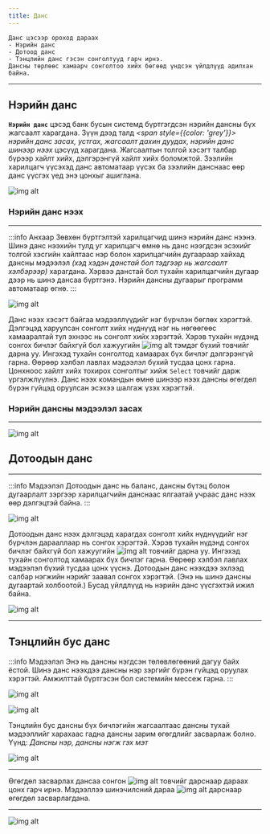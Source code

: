 ```yaml
---
title: Данс
---
```

```
Данс цэсээр ороход дараах 
- Нэрийн данс
- Дотоод данс
- Тэнцлийн данс гэсэн сонголтууд гарч ирнэ. 
Дансны төрлөөс хамаарч сонголтоо хийх бөгөөд үндсэн үйлдлүүд адилхан байна.
 ```
 ---
 ## Нэрийн данс
 
**`Нэрийн данс`** цэсэд банк бусын системд бүртгэгдсэн нэрийн дансны бүх жагсаалт харагдана. Зүүн дээд талд _<span style={{color: 'grey'}}> нэрийн данс засах, устгах, жагсаалт дахин дуудах, нэрийн данс шинээр нээх </span>_ цэсүүд харагдана. Жагсаалтын толгой хэсэгт талбар бүрээр хайлт хийх, дэлгэрэнгүй хайлт хийх боломжтой. Зээлийн харилцагч үүсэхэд данс автоматаар үүсэх ба зээлийн данснаас өөр данс үүсгэх үед энэ цонхыг ашиглана. 

![img alt](/img/img5.png) 
 
### Нэрийн данс нээх
___

:::info Анхаар
Зөвхөн бүртгэлтэй харилцагчид шинэ нэрийн данс нээнэ. Шинэ данс нээхийн тулд уг харилцагч өмнө нь данс нээгдсэн эсэхийг толгой хэсгийн хайлтаас нэр болон харилцагчийн дугаараар хайхад дансны мэдээлэл _(хэд хэдэн данстай бол тэдгээр нь жагсаалт хэлбэрээр)_ харагдана. Хэрвээ данстай бол тухайн харилцагчийн дугаар дээр нь шинэ дансаа бүртгэнэ. Нэрийн дансны дугаарыг программ автоматаар өгнө. 
:::

 ![img alt](/img/img6.png) 

Данс нээх хэсэгт байгаа мэдээллүүдийг нэг бүрчлэн бөглөх хэрэгтэй. Дэлгэцэд харуулсан сонголт хийх нүднүүд нэг нь нөгөөгөөс хамааралтай тул эхнээс нь сонголт хийх хэрэгтэй. Хэрэв тухайн  нүдэнд сонгох бичлэг байхгүй бол хажуугийн ![img alt](/img/search.svg)  тэмдэг бүхий товчийг дарна уу. Ингэхэд тухайн сонголтод хамаарах бүх бичлэг дэлгэрэнгүй гарна. Өөрөөр хэлбэл лавлах мэдээлэл бүхий тусдаа цонх гарна. Цонхноос хайлт хийх тохирох сонголтыг хийж  `Select` товчийг дарж үргэлжлүүлнэ.  Данс нээх командын өмнө шинээр нээх дансны өгөгдөл бүрэн гүйцэд оруулсан эсэхээ шалгаж үзэх хэрэгтэй.

### Нэрийн дансны мэдээлэл засах
---

![img alt](/img/img7.png) 

 ## Дотоодын данс
 ___
:::info Мэдээлэл
 Дотоодын данс нь баланс, дансны бүтэц болон дугаарлалт зэргээр харилцагчийн данснаас ялгаатай учраас данс нээх өөр дэлгэцтэй байна. 
:::
>
 ![img alt](/img/img8.png) 

Дотоодын данс нээх дэлгэцэд харагдах сонголт хийх нүднүүдийг нэг бүрчлэн дарааллаар нь сонгох хэрэгтэй. Хэрэв тухайн нүдэнд сонгох бичлэг байхгүй бол хажуугийн ![img alt](/img/search.svg) товчийг дарна уу. Ингэхэд тухайн сонголтод хамаарах бүх бичлэг гарна. Өөрөөр хэлбэл лавлах мэдээлэл бүхий тусдаа цонх үүснэ. Дотоодын данс нээхдээ эхлээд салбар нэгжийн нэрийг заавал сонгох хэрэгтэй. (Энэ нь шинэ дансны дугаартай холбоотой.) Бусад үйлдлүүд нь нэрийн данс үүсгэхтэй ижил байна. 

 ![img alt](/img/img9.png) 

---
 ## Тэнцлийн бус данс 

:::info Мэдээлэл
Энэ нь дансны нэгдсэн төлөвлөгөөний дагуу байх ёстой. Шинэ данс нээхдээ дансны нэр зэргийг бүрэн гүйцэд оруулах хэрэгтэй. Амжилттай бүртгэсэн бол системийн мессеж гарна. 
:::

![img alt](/img/tenBdans.png)

![img alt](/img/img-11.png) 

Тэнцлийн бус дансны бүх бичлэгийн жагсаалтаас дансны тухай мэдээллийг харахаас гадна дансны зарим өгөгдлийг засварлаж болно. Үүнд: _Дансны нэр, дансны нэгж гэх мэт_

![img alt](/img/tdans0.png) 
___
Өгөгдөл засварлах дансаа сонгон ![img alt](/img/edit-2.svg) товчийг дарснаар дараах цонх гарч ирнэ. Мэдээллээ шинэчилсний дараа ![img alt](/img/save.svg) дарснаар өгөгдөл засварлагдана.
___ 
![img alt](/img/tdans.png) 

